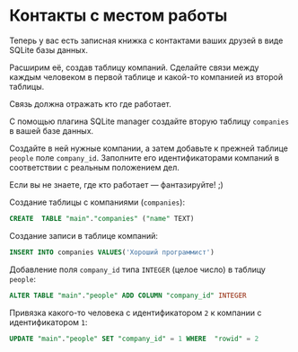 # Контакты с местом работы 

Теперь у вас есть записная книжка с контактами ваших друзей в виде SQLite базы данных. 

Расширим её, создав таблицу компаний. Сделайте связи между каждым человеком в первой таблице и какой-то компанией из второй таблицы. 

Связь должна отражать кто где работает.

<div class="rubyrush-task-hint">

С помощью плагина SQLite manager создайте вторую таблицу `companies` в вашей базе данных. 

Создайте в ней нужные компании, а затем добавьте к прежней таблице `people` поле `company_id`. Заполните его идентификаторами компаний в соответствии с реальным положением дел.

Если вы не знаете, где кто работает — фантазируйте! ;)

</div>


<div class="rubyrush-task-answer">

Создание таблицы с компаниями (`companies`):

```sql
CREATE  TABLE "main"."companies" ("name" TEXT)
```

Создание записи в таблице компаний:

```sql
INSERT INTO companies VALUES('Хороший программист')
```

Добавление поля `company_id` типа `INTEGER` (целое число) в таблицу `people`:

```sql
ALTER TABLE "main"."people" ADD COLUMN "company_id" INTEGER
```

Привязка какого-то человека с идентификатором `2` к компании с идентификатором `1`:

```sql
UPDATE "main"."people" SET "company_id" = 1 WHERE  "rowid" = 2
```


</div>
